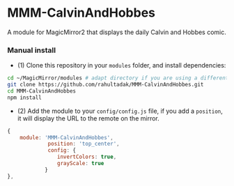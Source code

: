 # MMM-CalvinAndHobbes
 A module for MagicMirror2 that displays the daily Calvin and Hobbes comic.
### Manual install

- (1) Clone this repository in your `modules` folder, and install dependencies:
```bash
cd ~/MagicMirror/modules # adapt directory if you are using a different one
git clone https://github.com/rahultadak/MMM-CalvinAndHobbes.git
cd MMM-CalvinAndHobbes
npm install
```

- (2) Add the module to your `config/config.js` file, if you add a `position`, it will display the URL to the remote on the mirror.
```js
{
    module: 'MMM-CalvinAndHobbes',
			 position: 'top_center',
			 config: {
                invertColors: true,
                grayScale: true
            }
},
